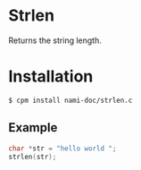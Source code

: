 # Strlen

  Returns the string length.

# Installation

`$ cpm install nami-doc/strlen.c`

## Example

```c
char *str = "hello world ";
strlen(str);
``` 
